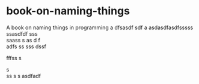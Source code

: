 # book-on-naming-things
A book on naming things in programming
a
dfsasdf  sdf
a asdasdfasdfsssss ssasdfdf
sss    
  saass
s as d f  
adfs    ss
sss
   dssf
 
fffss 
s
 
s  
ss
s
s
asdfadf
